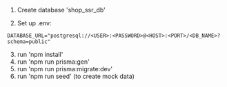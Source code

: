 
1. Create database 'shop_ssr_db'

2. Set up .env:

```env
DATABASE_URL="postgresql://<USER>:<PASSWORD>@<HOST>:<PORT>/<DB_NAME>?schema=public"
```

3. run 'npm install'
4. run 'npm run prisma:gen'
5. run 'npm run prisma:migrate:dev' 
6. run 'npm run seed' (to create mock data)